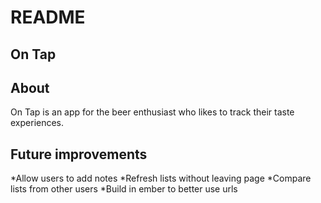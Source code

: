 # README

## On Tap

## About

On Tap is an app for the beer enthusiast who likes to track their taste
experiences.

## Future improvements

*Allow users to add notes
*Refresh lists without leaving page
*Compare lists from other users
*Build in ember to better use urls
